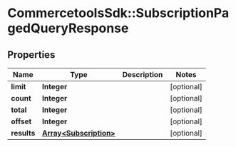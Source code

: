 # CommercetoolsSdk::SubscriptionPagedQueryResponse

## Properties
Name | Type | Description | Notes
------------ | ------------- | ------------- | -------------
**limit** | **Integer** |  | [optional] 
**count** | **Integer** |  | [optional] 
**total** | **Integer** |  | [optional] 
**offset** | **Integer** |  | [optional] 
**results** | [**Array&lt;Subscription&gt;**](Subscription.md) |  | [optional] 

